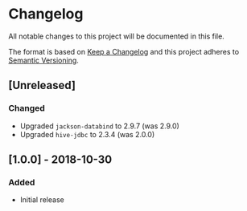 # Changelog
All notable changes to this project will be documented in this file.

The format is based on [Keep a Changelog](http://keepachangelog.com/en/1.0.0/)
and this project adheres to [Semantic Versioning](http://semver.org/spec/v2.0.0.html).

## [Unreleased]
### Changed
- Upgraded `jackson-databind` to 2.9.7 (was 2.9.0)
- Upgraded `hive-jdbc` to 2.3.4 (was 2.0.0)

## [1.0.0] - 2018-10-30
### Added
- Initial release
